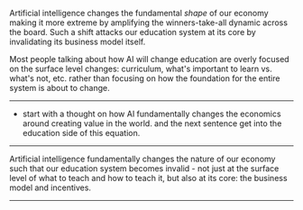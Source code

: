 Artificial intelligence changes the fundamental *shape* of our economy making it more extreme by amplifying the winners-take-all dynamic across the board. Such a shift attacks our education system at its core by invalidating its business model itself.

Most people talking about how AI will change education are overly focused on the surface level changes: curriculum, what's important to learn vs. what's not, etc. rather than focusing on how the foundation for the entire system is about to change.

---

- start with a thought on how AI fundamentally changes the economics around creating value in the world. and the next sentence get into the education side of this equation.

---

Artificial intelligence fundamentally changes the nature of our economy such that our education system becomes invalid - not just at the surface level of what to teach and how to teach it, but also at its core: the business model and incentives.

---











